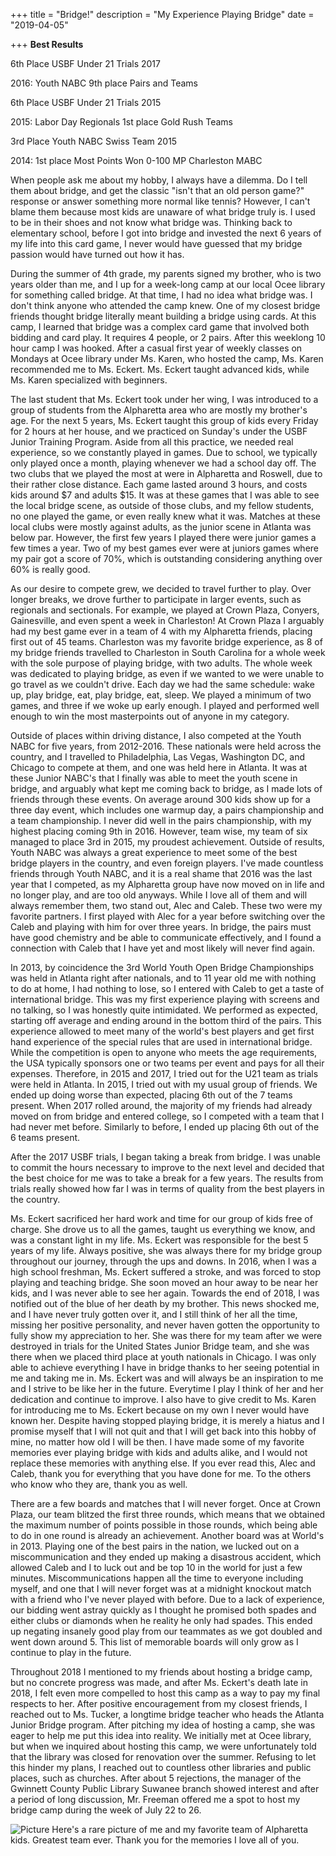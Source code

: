 +++
title = "Bridge!"
description = "My Experience Playing Bridge"
date = "2019-04-05"

+++
**Best Results**

6th Place USBF Under 21 Trials 2017

2016: Youth NABC 9th place Pairs and Teams 

6th Place USBF Under 21 Trials 2015

2015: Labor Day Regionals 1st place Gold Rush Teams 

3rd Place Youth NABC Swiss Team 2015

2014: 1st place Most Points Won 0-100 MP Charleston MABC

When people ask me about my hobby, I always have a dilemma. Do I tell them about bridge, and get the classic "isn't that an old person game?" response or answer something more normal like tennis? However, I can't blame them because most kids are unaware of what bridge truly is. I used to be in their shoes and not know what bridge was. Thinking back to elementary school, before I got into bridge and invested the next 6 years of my life into this card game, I never would have guessed that my bridge passion would have turned out how it has. 

During the summer of 4th grade, my parents signed my brother, who is two years older than me, and I up for a week-long camp at our local Ocee library for something called bridge. At that time, I had no idea what bridge was. I don't think anyone who attended the camp knew. One of my closest bridge friends thought bridge literally meant building a bridge using cards. At this camp, I learned that bridge was a complex card game that involved both bidding and card play. It requires 4 people, or 2 pairs. After this weeklong 10 hour camp I was hooked. After a casual first year of weekly classes on Mondays at Ocee library under Ms. Karen, who hosted the camp, Ms. Karen recommended me to Ms. Eckert. Ms. Eckert taught advanced kids, while Ms. Karen specialized with beginners. 

The last student that Ms. Eckert took under her wing, I was introduced to a group of students from the Alpharetta area who are mostly my brother's age. For the next 5 years, Ms. Eckert taught this group of kids every Friday for 2 hours at her house, and we practiced on Sunday's under the USBF Junior Training Program. Aside from all this practice, we needed real experience, so we constantly played in games. Due to school, we typically only played once a month, playing whenever we had a school day off. The two clubs that we played the most at were in Alpharetta and Roswell, due to their rather close distance. Each game lasted around 3 hours, and costs kids around $7 and adults $15. It was at these games that I was able to see the local bridge scene, as outside of those clubs, and my fellow students, no one played the game, or even really knew what it was. Matches at these local clubs were mostly against adults, as the junior scene in Atlanta was below par. However, the first few years I played there were junior games a few times a year. Two of my best games ever were at juniors games where my pair got a score of 70%, which is outstanding considering anything over 60% is really good. 

As our desire to compete grew, we decided to travel further to play. Over longer breaks, we drove further to participate in larger events, such as regionals and sectionals. For example, we played at Crown Plaza, Conyers, Gainesville, and even spent a week in Charleston!  At Crown Plaza I arguably had my best game ever in a team of 4 with my Alpharetta friends, placing first out of 45 teams. Charleston was my favorite bridge experience, as 8 of my bridge friends travelled to Charleston in South Carolina for a whole week with the sole purpose of playing bridge, with two adults. The whole week was dedicated to playing bridge, as even if we wanted to we were unable to go travel as we couldn't drive. Each day we had the same schedule: wake up, play bridge, eat, play bridge, eat, sleep. We played a minimum of two games, and three if we woke up early enough. I played and performed well enough to win the most masterpoints out of anyone in my category. 

Outside of places within driving distance, I also competed at the Youth NABC for five years, from 2012-2016. These nationals were held across the country, and I travelled to Philadelphia, Las Vegas, Washington DC, and Chicago to compete at them, and one was held here in Atlanta. It was at these Junior NABC's that I finally was able to meet the youth scene in bridge, and arguably what kept me coming back to bridge, as I made lots of friends through these events. On average around 300 kids show up for a three day event, which includes one warmup day, a pairs championship and a team championship. I never did well in the pairs championship, with my highest placing coming 9th in 2016. However, team wise, my team of six managed to place 3rd in 2015, my proudest achievement. Outside of results, Youth NABC was always a great experience to meet some of the best bridge players in the country, and even foreign players. I've made countless friends through Youth NABC, and it is a real shame that 2016 was the last year that I competed, as my Alpharetta group have now moved on in life and no longer play, and are too old anyways. While I love all of them and will always remember them, two stand out, Alec and Caleb. These two were my favorite partners. I first played with Alec for a year before switching over the Caleb and playing with him for over three years. In bridge, the pairs must have good chemistry and be able to communicate effectively, and I found a connection with Caleb that I have yet and most likely will never find again. 

In 2013, by coincidence the 3rd World Youth Open Bridge Championships was held in Atlanta right after nationals, and to 11 year old me with nothing to do at home, I had nothing to lose, so I entered with Caleb to get a taste of international bridge. This was my first experience playing with screens and no talking, so I was honestly quite intimidated. We performed as expected, starting off average and ending around in the bottom third of the pairs. This experience allowed to meet many of the world's best players and get first hand experience of the special rules that are used in international bridge. While the competition is open to anyone who meets the age requirements, the USA typically sponsors one or two teams per event and pays for all their expenses. Therefore, in 2015 and 2017, I tried out for the U21 team as trials were held in Atlanta. In 2015, I tried out with my usual group of friends. We ended up doing worse than expected, placing 6th out of the 7 teams present. When 2017 rolled around, the majority of my friends had already moved on from bridge and entered college, so I competed with a team that I had never met before. Similarly to before, I ended up placing 6th out of the 6 teams present. 

After the 2017 USBF trials, I began taking a break from bridge. I was unable to commit the hours necessary to improve to the next level and decided that the best choice for me was to take a break for a few years. The results from trials really showed how far I was in terms of quality from the best players in the country. 

Ms. Eckert sacrificed her hard work and time for our group of kids free of charge. She drove us to all the games, taught us everything we know, and was a constant light in my life. Ms. Eckert was responsible for the best 5 years of my life. Always positive, she was always there for my bridge group throughout our journey, through the ups and downs. In 2016, when I was a high school freshman, Ms. Eckert suffered a stroke, and was forced to stop playing and teaching bridge. She soon moved an hour away to be near her kids, and I was never able to see her again. Towards the end of 2018, I was notified out of the blue of her death by my brother. This news shocked me, and I have never truly gotten over it, and I still think of her all the time, missing her positive personality, and never haven gotten the opportunity to fully show my appreciation to her. She was there for my team after we were destroyed in trials for the United States Junior Bridge team, and she was there when we placed third place at youth nationals in Chicago. I was only able to achieve everything I have in bridge thanks to her seeing potential in me and taking me in. Ms. Eckert was and will always be an inspiration to me and I strive to be like her in the future. Everytime I play I think of her and her dedication and continue to improve. I also have to give credit to Ms. Karen for introducing me to Ms. Eckert because on my own I never would have known her. Despite having stopped playing bridge, it is merely a hiatus and I promise myself that I will not quit and that I will get back into this hobby of mine, no matter how old I will be then. I have made some of my favorite memories ever playing bridge with kids and adults alike, and I would not replace these memories with anything else. If you ever read this, Alec and Caleb, thank you for everything that you have done for me. To the others who know who they are, thank you as well. 

There are a few boards and matches that I will never forget. Once at Crown Plaza, our team blitzed the first three rounds, which means that we obtained the maximum number of points possible in those rounds, which being able to do in one round is already an achievement. Another board was at World's in 2013. Playing one of the best pairs in the nation, we lucked out on a miscommunication and they ended up making a disastrous accident, which allowed Caleb and I to luck out and be top 10 in the world for just a few minutes. Miscommunications happen all the time to everyone including myself, and one that I will never forget was at a midnight knockout match with a friend who I've never played with before. Due to a lack of experience, our bidding went astray quickly as I thought he promised both spades and either clubs or diamonds when he reality he only had spades. This ended up negating insanely good play from our teammates as we got doubled and went down around 5.  This list of memorable boards will only grow as I continue to play in the future. 

Throughout 2018 I mentioned to my friends about hosting a bridge camp, but no concrete progress was made, and after Ms. Eckert's death late in 2018, I felt even more compelled to host this camp as a way to pay my final respects to her. After positive encouragement from my closest friends, I reached out to Ms. Tucker, a longtime bridge teacher who heads the Atlanta Junior Bridge program. After pitching my idea of hosting a camp, she was eager to help me put this idea into reality. We initially met at Ocee library, but when we inquired about hosting this camp, we were unfortunately told that the library was closed for renovation over the summer. Refusing to let this hinder my plans, I reached out to countless other libraries and public places, such as churches. After about 5 rejections, the manager of the Gwinnett County Public Library Suwanee branch showed interest and after a period of long discussion, Mr. Freeman offered me a spot to host my bridge camp during the week of July 22 to 26. 

![Picture](/bridge1.jpg)
Here's a rare picture of me and my favorite team of Alpharetta kids. Greatest team ever. Thank you for the memories I love all of you.